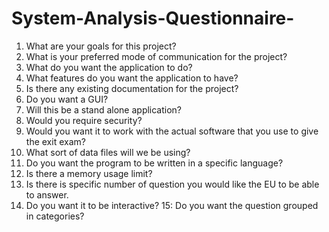 # System-Analysis-Questionnaire-
1. What are your goals for this project?
2. What is your preferred mode of communication for the project?
3. What do you want the application to do?
4. What features do you want the application to have?
5. Is there any existing documentation for the project?
6. Do you want a GUI?
7. Will this be a stand alone application?
8. Would you require security?
9. Would you want it to work with the actual software that you use to give the exit exam?
10. What sort of data files will we be using?
11. Do you want the program to be written in a specific language?
12. Is there a memory usage limit?
13. Is there is specific number of question you would like the EU to be able to answer.
14. Do you want it to be interactive?
15: Do you want the question grouped in categories?
